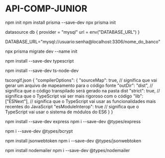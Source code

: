 # API-COMP-JUNIOR

npm init
npm install prisma --save-dev
npx prisma init

datasource db {
  provider = "mysql"
  url      = env("DATABASE_URL")
}

DATABASE_URL="mysql://usuario:senha@localhost:3306/nome_do_banco"

npx prisma migrate dev --name init 

npm install --save-dev typescript

npm install --save-dev ts-node-dev

tscongif.json
{
  "compilerOptions": {
      "sourceMap": true, // significa que vai gerar um arquivo de mapeamento para o código fonte
      "outDir": "dist", // significa que o código transpilado será gerado na pasta dist
      "strict": true, // significa que o TypeScript vai ser mais rigoroso com o código
      "lib": ["ESNext"], // significa que o TypeScript vai usar as funcionalidades mais recentes do JavaScript
      "esModuleInterop": true // significa que o TypeScript vai usar o sistema de módulos do ES6
  }
}

npm install --save-dev express
npm i --save-dev @types/express

npm i --save-dev @types/bcrypt

npm install jsonwebtoken
npm i --save-dev @types/jsonwebtoken

npm install nodemailer
npm i --save-dev @types/nodemailer